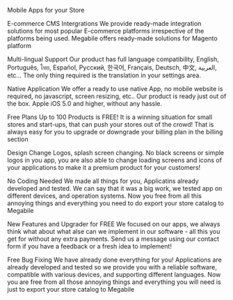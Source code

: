 Mobile Apps for your Store

E-commerce CMS Intergrations 
We provide ready-made integration solutions for most popular E-commerce platforms irrespective of the platforms being used. Megabile offers ready-made solutions for Magento platform

Multi-lingual Support 
Our product has full language compatibility, English, Português, ไทย, Español, Руcский, 한국어, Français, Deutsch, 中文, العربية, etc… The only thing required is the translation in your settings area.

Native Application 
We offer a ready to use native App, no mobile website is required, no javascript, screen resizing, etc.. Our product is ready just out of the box. Apple iOS 5.0 and higher, without any hassle.

Free Plans 
Up to 100 Products is FREE! It is a winning situation for small stores and start-ups, that can push your stores out of the crowd! That is always easy for you to upgrade or downgrade your billing plan in the billing section

Design Change 
Logos, splash screen changing. No black screens or simple logos in you app, you are also able to change loading screens and icons of your applications to make it a premium product for your customers!

No Coding Needed 
We made all things for you, Applicatins already developed and tested. We can say that it was a big work, we tested app on different devices, and operation systems. Now you free from all this annoying things and everything you need to do export your store catalog to Megabile

New Features and Upgrader for FREE 
We focused on our apps, we always think what about what alse can we implement in our software - all this you get for without any extra payments. Send us a message using our contact form if you have a feedback or a fresh idea to implement!

Free Bug Fixing 
We have already done everything for you! Applications are already developed and tested so we provide you with a reliable software, compatible with various devices, and supporting different languages. Now you are free from all those annoying things and everything you will need is just to export your store catalog to Megabile